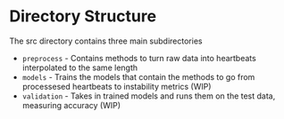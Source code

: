 # Directory Structure

The src directory contains three main subdirectories

* ``preprocess`` - Contains methods to turn raw data into heartbeats interpolated to the same length
* ``models``  - Trains the models that contain the methods to go from processesed heartbeats to instability metrics (WIP)
* ``validation`` - Takes in trained models and runs them on the test data, measuring accuracy (WIP)
